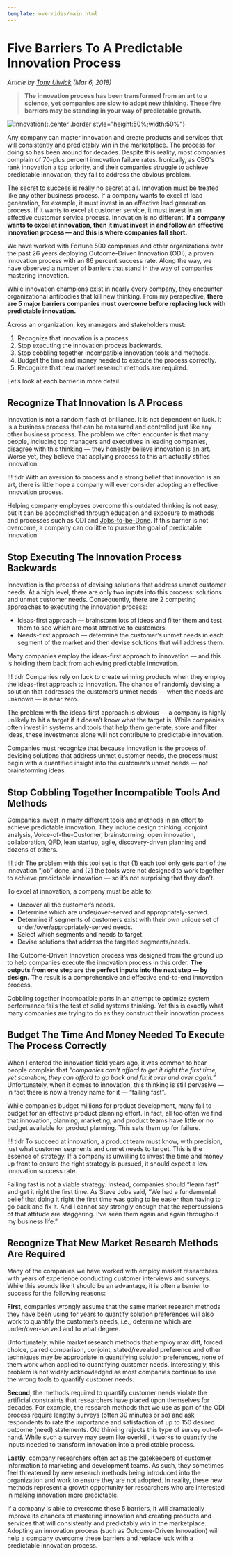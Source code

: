 ```yaml
---
template: overrides/main.html
---
```


# Five Barriers To A Predictable Innovation Process

*Article by [Tony Ulwick][1] (Mar 6, 2018)*

[1]: https://medium.com/@Ulwick

> **The innovation process has been transformed from an art to a science, yet companies are slow to adopt new thinking. These five barriers may be standing in your way of predictable growth.**

![Innovation](/JTBD/assets/innovation.jpeg){:.center .border style="height:50%;width:50%"}

Any company can master innovation and create products and services that will consistently and predictably win in the marketplace. The process for doing so has been around for decades. Despite this reality, most companies complain of 70-plus percent innovation failure rates. Ironically, as CEO's rank innovation a top priority, and their companies struggle to achieve predictable innovation, they fail to address the obvious problem.

The secret to success is really no secret at all. Innovation must be treated like any other business process. If a company wants to excel at lead generation, for example, it must invest in an effective lead generation process. If it wants to excel at customer service, it must invest in an effective customer service process. Innovation is no different. **If a company wants to excel at innovation, then it must invest in and follow an effective innovation process — and this is where companies fall short.**

We have worked with Fortune 500 companies and other organizations over the past 26 years deploying Outcome-Driven Innovation (ODI), a proven innovation process with an 86 percent success rate. Along the way, we have observed a number of barriers that stand in the way of companies mastering innovation.

While innovation champions exist in nearly every company, they encounter organizational antibodies that kill new thinking. From my perspective, **there are 5 major barriers companies must overcome before replacing luck with predictable innovation.**

Across an organization, key managers and stakeholders must:

1. Recognize that innovation is a process.
2. Stop executing the innovation process backwards.
3. Stop cobbling together incompatible innovation tools and methods.
4. Budget the time and money needed to execute the process correctly.
5. Recognize that new market research methods are required.

Let’s look at each barrier in more detail.

## Recognize That Innovation Is A Process

Innovation is not a random flash of brilliance. It is not dependent on luck. It is a business process that can be measured and controlled just like any other business process. The problem we often encounter is that many people, including top managers and executives in leading companies, disagree with this thinking — they honestly believe innovation is an art. Worse yet, they believe that applying process to this art actually stifles innovation.

!!! tldr
    With an aversion to process and a strong belief that innovation is an art, there is little hope a company will ever consider adopting an effective innovation process.

Helping company employees overcome this outdated thinking is not easy, but it can be accomplished through education and exposure to methods and processes such as ODI and [Jobs-to-be-Done][2]. If this barrier is not overcome, a company can do little to pursue the goal of predictable innovation.

[2]: jtbd.md
## Stop Executing The Innovation Process Backwards

Innovation is the process of devising solutions that address unmet customer needs. At a high level, there are only two inputs into this process: solutions and unmet customer needs. Consequently, there are 2 competing approaches to executing the innovation process:

- Ideas-first approach — brainstorm lots of ideas and filter them and test them to see which are most attractive to customers.
- Needs-first approach — determine the customer’s unmet needs in each segment of the market and then devise solutions that will address them.

Many companies employ the ideas-first approach to innovation — and this is holding them back from achieving predictable innovation.

!!! tldr
    Companies rely on luck to create winning products when they employ the ideas-first approach to innovation. The chance of randomly devising a solution that addresses the customer’s unmet needs — when the needs are unknown — is near zero.

The problem with the ideas-first approach is obvious — a company is highly unlikely to hit a target if it doesn’t know what the target is. While companies often invest in systems and tools that help them generate, store and filter ideas, these investments alone will not contribute to predictable innovation.

Companies must recognize that because innovation is the process of devising solutions that address unmet customer needs, the process must begin with a quantified insight into the customer’s unmet needs — not brainstorming ideas.

<!-- (Learn more about customer needs through a jobs-to-be-done lens.)
TODO Link to Customer Needs article -->

## Stop Cobbling Together Incompatible Tools And Methods

Companies invest in many different tools and methods in an effort to achieve predictable innovation. They include design thinking, conjoint analysis, Voice-of-the-Customer, brainstorming, open innovation, collaboration, QFD, lean startup, agile, discovery-driven planning and dozens of others.

!!! tldr
    The problem with this tool set is that (1) each tool only gets part of the innovation “job” done, and (2) the tools were not designed to work together to achieve predictable innovation — so it’s not surprising that they don’t.

To excel at innovation, a company must be able to:

- Uncover all the customer’s needs.
- Determine which are under/over-served and appropriately-served.
- Determine if segments of customers exist with their own unique set of under/over/appropriately-served needs.
- Select which segments and needs to target.
- Devise solutions that address the targeted segments/needs.

The Outcome-Driven Innovation process was designed from the ground up to help companies execute the innovation process in this order. **The outputs from one step are the perfect inputs into the next step — by design.** The result is a comprehensive and effective end-to-end innovation process.

Cobbling together incompatible parts in an attempt to optimize system performance fails the test of solid systems thinking. Yet this is exactly what many companies are trying to do as they construct their innovation process.

## Budget The Time And Money Needed To Execute The Process Correctly

When I entered the innovation field years ago, it was common to hear people complain that *“companies can’t afford to get it right the first time, yet somehow, they can afford to go back and fix it over and over again.”* Unfortunately, when it comes to innovation, this thinking is still pervasive — in fact there is now a trendy name for it — “failing fast”.

While companies budget millions for product development, many fail to budget for an effective product planning effort. In fact, all too often we find that innovation, planning, marketing, and product teams have little or no budget available for product planning. This sets them up for failure.

!!! tldr
    To succeed at innovation, a product team must know, with precision, just what customer segments and unmet needs to target. This is the essence of strategy. If a company is unwilling to invest the time and money up front to ensure the right strategy is pursued, it should expect a low innovation success rate.

Failing fast is not a viable strategy. Instead, companies should “learn fast” and get it right the first time. As Steve Jobs said, “We had a fundamental belief that doing it right the first time was going to be easier than having to go back and fix it. And I cannot say strongly enough that the repercussions of that attitude are staggering. I’ve seen them again and again throughout my business life.”

## Recognize That New Market Research Methods Are Required

Many of the companies we have worked with employ market researchers with years of experience conducting customer interviews and surveys. While this sounds like it should be an advantage, it is often a barrier to success for the following reasons:

**First**, companies wrongly assume that the same market research methods they have been using for years to quantify solution preferences will also work to quantify the customer’s needs, i.e., determine which are under/over-served and to what degree.

Unfortunately, while market research methods that employ max diff, forced choice, paired comparison, conjoint, stated/revealed preference and other techniques may be appropriate in quantifying solution preferences, none of them work when applied to quantifying customer needs. Interestingly, this problem is not widely acknowledged as most companies continue to use the wrong tools to quantify customer needs.

**Second**, the methods required to quantify customer needs violate the artificial constraints that researchers have placed upon themselves for decades. For example, the research methods that we use as part of the ODI process require lengthy surveys (often 30 minutes or so) and ask respondents to rate the importance and satisfaction of up to 150 desired outcome (need) statements. Old thinking rejects this type of survey out-of-hand. While such a survey may seem like overkill, it works to quantify the inputs needed to transform innovation into a predictable process.

**Lastly**, company researchers often act as the gatekeepers of customer information to marketing and development teams. As such, they sometimes feel threatened by new research methods being introduced into the organization and work to ensure they are not adopted. In reality, these new methods represent a growth opportunity for researchers who are interested in making innovation more predictable.

If a company is able to overcome these 5 barriers, it will dramatically improve its chances of mastering innovation and creating products and services that will consistently and predictably win in the marketplace. Adopting an innovation process (such as Outcome-Driven Innovation) will help a company overcome these barriers and replace luck with a predictable innovation process.
